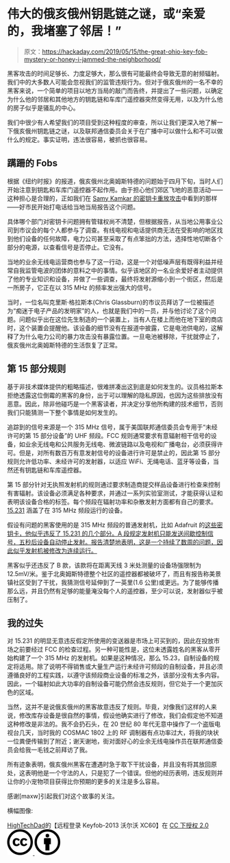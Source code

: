# 伟大的俄亥俄州钥匙链之谜，或“亲爱的，我堵塞了邻居！”

> 原文：<https://hackaday.com/2019/05/15/the-great-ohio-key-fob-mystery-or-honey-i-jammed-the-neighborhood/>

黑客攻击的时间足够长、力度足够大，那么很有可能最终会导致无意的射频辐射。我们中的大多数人可能会忽视我们的监管违规行为。但对于俄亥俄州的一名不幸的黑客来说，一个简单的项目以地方当局的敲门而告终，并提出了一些问题，以确定为什么他的邻居和其他地方的钥匙链和车库门遥控器突然变得无用，以及为什么他的房子似乎是骚乱的中心。

我们中很少有人希望我们的项目受到这种程度的审查，所以让我们更深入地了解一下俄亥俄州钥匙链之谜，以及联邦通信委员会关于在广播中可以做什么和不可以做什么的规定。事实证明，违法很容易，被抓也很容易。

## 蹒跚的 Fobs

根据《纽约时报》的报道，俄亥俄州北奥姆斯特德的问题始于四月下旬，当时人们开始注意到钥匙和车库门遥控器不起作用。由于担心他们郊区飞地的恶意活动——这种担心是合理的，正如我们在 [Samy Kamkar 的密钥卡重放攻击](https://hackaday.com/2018/01/02/samy-kamkar-reverse-engineering-for-a-secure-future/)中看到的那样——好市民开始打电话给当地当局报告这个问题。

具体哪个部门对密钥卡问题拥有管辖权尚不清楚，但根据报告，从当地公用事业公司到市议会的每个人都参与了调查。有线电视和电话提供商无法在受影响的地区找到他们设备的任何故障，电力公司甚至采取了有点笨拙的方法，选择性地切断各个部分的电源，以查看信号是否停止。它没有。

当地的业余无线电运营商也参与了这一行动，这是一个对低噪声层有既得利益并经常自我监管电波的团体的意料之中的事情。似乎该地区的一名业余爱好者主动提供了他的专业知识和设备，并做了一些调查，最终将发射源缩小到一个街区，然后是一所房子，它正在以 315 MHz 的频率发出强大的信号。

当时，一位名叫克里斯·格拉斯本(Chris Glassburn)的市议员拜访了一位被描述为“痴迷于电子产品的发明家”的人，也就是我们中的一员，并与他讨论了这个问题。问题似乎出在这位先生制造的一个装置上，当有人在楼上而他在地下室的商店时，这个装置会提醒他。该设备的细节没有在报道中披露，它是电池供电的，这解释了为什么电力公司的暴力攻击没有暴露位置。一旦电池被移除，干扰就停止了，俄亥俄州北奥姆斯特德的生活恢复了正常。

## 第 15 部分规则

基于非技术媒体提供的粗略描述，很难拼凑出这到底是如何发生的。议员格拉斯本拒绝透露这位倒霉的黑客的身份，出于可以理解的隐私原因，也因为这些排放没有恶意。因此，除非他碰巧是一个黑客读者，并决定分享他所构建的技术细节，否则我们只能猜测一下整个事情是如何发生的。

追踪到的信号来源是一个 315 MHz 信号，属于美国联邦通信委员会专用于“未经许可的第 15 部分设备”的 UHF 频段。FCC 规则通常要求有意辐射相干信号的设备，如业余无线电和公共服务无线电、微波链路以及电视和广播电台，必须获得许可。但是，对所有数百万有意发射信号的设备进行许可是禁止的，因此第 15 部分规则允许低功率、未经许可的发射器，以适应 WiFi、无绳电话、蓝牙等设备，当然还有钥匙链和车库遥控器。

第 15 部分针对无执照发射机的规则通过要求制造商提交样品设备进行检查来控制有害辐射。该设备必须满足各种要求，并通过一系列实验室测试，才能获得认证和表明该设备合格的标签。每个频段在辐射功率和杂散发射方面都有自己的要求。 [15.231](https://www.ecfr.gov/cgi-bin/text-idx?SID=333ea9a55ee293a53aa9efa3450636d7&mc=true&node=pt47.1.15&rgn=div5#se47.1.15_1231) 涵盖了在 315 MHz 频段运行的设备。

假设有问题的黑客使用的是 315 MHz 频段的普通发射机，比如 Adafruit 的[这些密钥卡，他似乎违反了 15.231 的几个部分。A 段规定发射机只能发送间歇控制信号，五秒后设备自动停止发射。报告清楚地表明，这是一个持续了数周的问题，因此似乎发射机被修改为连续运行。](https://www.adafruit.com/product/1095)

黑客似乎还违反了 B 款，该款将在距离天线 3 米处测量的设备场强限制为 12.5mV/米。鉴于北奥姆斯特德整个社区的遥控器都被破坏了，而且有报告称美景镇社区受到了干扰，我猜测信号延伸到了一英里(1.6 公里)或更远。为了能够传播那么远，并且仍然有足够的能量淹没每个人的遥控器，至少可以说，发射器似乎被压制了。

## 我的过失

对 15.231 的明显无意违反假定所使用的变送器是市场上可买到的，因此在投放市场之前要经过 FCC 的检查过程。另一种可能性是，这位未透露姓名的黑客从零开始构建了一个 315 MHz 的发射机。如果是这种情况，那么 15.23，自制设备的规定将适用。除了说明不得销售或大量生产运行未经许可频段的自制设备，并且必须遵循良好的工程实践，以遵守该频段商业设备的标准之外，该部分没有太多内容。因此，一个辐射如此大功率的自制设备可能仍然会违反规则，但它处于一个更加灰色的区域。

当然，这并不是说俄亥俄州的黑客故意违反了规则。毕竟，对像我们这样的人来说，修改库存设备是很自然的事情，假设他确实进行了修改，我们会假定他不知道这种修改是非法的。我不会扔石头，在 20 世纪 80 年代无意中操作了一个盗版电视台几天，当时我的 COSMAC 1802 上的 RF 调制器有点功率过大，将我的块状一位粪便传输到了附近；谢天谢地，街对面好心的业余无线电操作员在联邦通信委员会给我一毛钱之前拜访了我。

所有迹象表明，俄亥俄州黑客在遭遇时急于取下干扰设备，并且没有将其放回原处，这表明他是一个守法的人，只是犯了一个错误。但他的经历表明，违反规则并让你的小宠物项目获得比你预期的更多的关注是多么容易。

感谢[maxw]引起我们对这个故事的关注。

横幅图像:

[](https://www.flickr.com/photos/22473198@N00/8381066438)[HighTechDad](https://www.flickr.com/photos/22473198@N00)的【远程登录 Keyfob-2013 沃尔沃 XC60】在 [CC 下授权 2.0](https://creativecommons.org/licenses/by/2.0/?ref=ccsearch&atype=html)[![](img/f6543e2d39d8139847e93b9076bae376.png) ![](img/ecd8cf2868701228210c45ee4976db25.png)](https://creativecommons.org/licenses/by/2.0/?ref=ccsearch&atype=html)